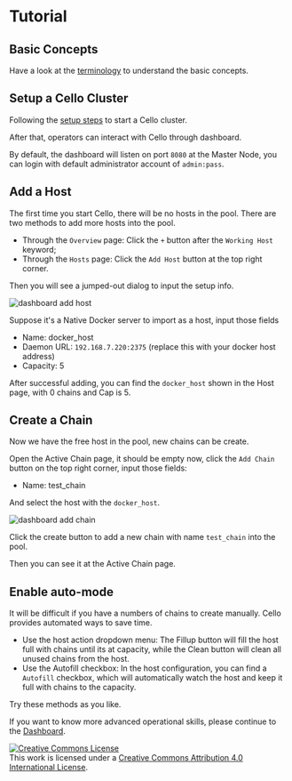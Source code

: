 # Tutorial


## Basic Concepts

Have a look at the [terminology](./terminology.md) to understand the basic concepts.

## Setup a Cello Cluster

Following the [setup steps](./setup.md) to start a Cello cluster.

After that, operators can interact with Cello through dashboard.

By default, the dashboard will listen on port `8080` at the Master Node, you can login with default administrator account of `admin:pass`.

## Add a Host

The first time you start Cello, there will be no hosts in the pool. There are two methods to add more hosts into the pool.

* Through the `Overview` page: Click the `+` button after the `Working Host` keyword;
* Through the `Hosts` page: Click the `Add Host` button at the top right corner.

Then you will see a jumped-out dialog to input the setup info.

![dashboard add host](imgs/tutorial_add_host.png)

Suppose it's a Native Docker server to import as a host, input those fields

* Name: docker_host
* Daemon URL: `192.168.7.220:2375` (replace this with your docker host address)
* Capacity: 5

After successful adding, you can find the `docker_host` shown in the Host page, with 0 chains and Cap is 5.

## Create a Chain

Now we have the free host in the pool, new chains can be create.

Open the Active Chain page, it should be empty now, click the `Add Chain` button on the top right corner, input those fields:

* Name: test_chain

And select the host with the `docker_host`.

![dashboard add chain](imgs/tutorial_add_chain.png)

Click the create button to add a new chain with name `test_chain` into the pool.

Then you can see it at the Active Chain page.

## Enable auto-mode

It will be difficult if you have a numbers of chains to create manually. Cello provides automated ways to save time.

* Use the host action dropdown menu: The Fillup button will fill the host full with chains until its at capacity, while the Clean button will clean all unused chains from the host.
* Use the Autofill checkbox: In the host configuration, you can find a `Autofill` checkbox, which will automatically watch the host and keep it full with chains to the capacity.

Try these methods as you like.

If you want to know more advanced operational skills, please continue to the [Dashboard](./dashboard_operator.md).

<a rel="license" href="http://creativecommons.org/licenses/by/4.0/"><img alt="Creative Commons License" style="border-width:0" src="https://i.creativecommons.org/l/by/4.0/88x31.png" /></a><br />This work is licensed under a <a rel="license" href="http://creativecommons.org/licenses/by/4.0/">Creative Commons Attribution 4.0 International License</a>.
